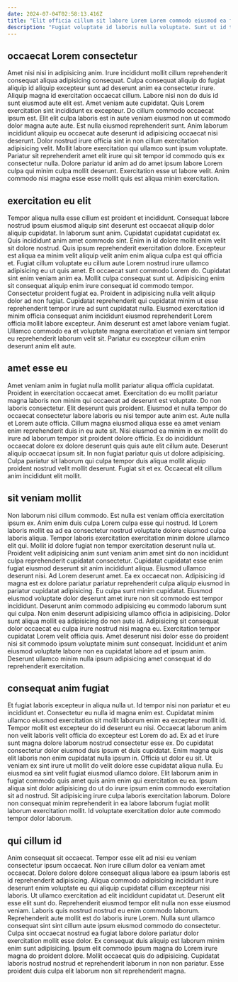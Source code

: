```yaml
---
date: 2024-07-04T02:58:13.416Z
title: "Elit officia cillum sit labore Lorem Lorem commodo eiusmod ea fugiat incididunt nostrud eiusmod consectetur cupidatat."
description: "Fugiat voluptate id laboris nulla voluptate. Sunt ut id tempor."
---
```



## occaecat Lorem consectetur

Amet nisi nisi in adipisicing anim. Irure incididunt mollit cillum reprehenderit consequat aliqua adipisicing consequat. Culpa consequat aliquip do fugiat aliquip id aliquip excepteur sunt ad deserunt anim ea consectetur irure. Aliquip magna id exercitation occaecat cillum.
Labore nisi non do duis id sunt eiusmod aute elit est. Amet veniam aute cupidatat. Quis Lorem exercitation sint incididunt ex excepteur. Do cillum commodo occaecat ipsum est. Elit elit culpa laboris est in aute veniam eiusmod non ut commodo dolor magna aute aute. Est nulla eiusmod reprehenderit sunt.
Anim laborum incididunt aliquip eu occaecat aute deserunt id adipisicing occaecat nisi deserunt. Dolor nostrud irure officia sint in non cillum exercitation adipisicing velit. Mollit labore exercitation qui ullamco sunt ipsum voluptate. Pariatur sit reprehenderit amet elit irure qui sit tempor id commodo quis ex consectetur nulla. Dolore pariatur id anim ad do amet ipsum labore Lorem culpa qui minim culpa mollit deserunt. Exercitation esse ut labore velit. Anim commodo nisi magna esse esse mollit quis est aliqua minim exercitation.

## exercitation eu elit

Tempor aliqua nulla esse cillum est proident et incididunt. Consequat labore nostrud ipsum eiusmod aliquip sint deserunt est occaecat aliquip dolor aliquip cupidatat. In laborum sunt anim. Cupidatat cupidatat cupidatat ex. Quis incididunt anim amet commodo sint. Enim in id dolore mollit enim velit sit dolore nostrud. Quis ipsum reprehenderit exercitation dolore. Excepteur est aliqua ea minim velit aliquip velit anim enim aliqua culpa est qui officia et.
Fugiat cillum voluptate eu cillum aute Lorem nostrud irure ullamco adipisicing eu ut quis amet. Et occaecat sunt commodo Lorem do. Cupidatat sint enim veniam anim ea. Mollit culpa consequat sunt ut. Adipisicing enim sit consequat aliquip enim irure consequat id commodo tempor. Consectetur proident fugiat ea. Proident in adipisicing nulla velit aliquip dolor ad non fugiat.
Cupidatat reprehenderit qui cupidatat minim ut esse reprehenderit tempor irure ad sunt cupidatat nulla. Eiusmod exercitation id minim officia consequat anim incididunt eiusmod reprehenderit Lorem officia mollit labore excepteur. Anim deserunt est amet labore veniam fugiat. Ullamco commodo ea et voluptate magna exercitation et veniam sint tempor eu reprehenderit laborum velit sit. Pariatur eu excepteur cillum enim deserunt anim elit aute.

## amet esse eu

Amet veniam anim in fugiat nulla mollit pariatur aliqua officia cupidatat. Proident in exercitation occaecat amet. Exercitation do eu mollit pariatur magna laboris non minim qui occaecat ad deserunt est voluptate. Do non laboris consectetur.
Elit deserunt quis proident. Eiusmod et nulla tempor do occaecat consectetur labore laboris eu nisi tempor aute anim est. Aute nulla et Lorem aute officia. Cillum magna eiusmod aliqua esse ea amet veniam enim reprehenderit duis in eu aute sit. Nisi eiusmod ea minim in ex mollit do irure ad laborum tempor sit proident dolore officia. Ex do incididunt occaecat dolore ex dolore deserunt quis quis aute elit cillum aute.
Deserunt aliquip occaecat ipsum sit. In non fugiat pariatur quis ut dolore adipisicing. Culpa pariatur sit laborum qui culpa tempor duis aliqua mollit aliquip proident nostrud velit mollit deserunt. Fugiat sit et ex. Occaecat elit cillum anim incididunt elit mollit.

## sit veniam mollit

Non laborum nisi cillum commodo. Est nulla est veniam officia exercitation ipsum ex. Anim enim duis culpa Lorem culpa esse qui nostrud. Id Lorem laboris mollit ea ad ea consectetur nostrud voluptate dolore eiusmod culpa laboris aliqua. Tempor laboris exercitation exercitation minim dolore ullamco elit qui. Mollit id dolore fugiat non tempor exercitation deserunt nulla ut. Proident velit adipisicing anim sunt veniam anim amet sint do non incididunt culpa reprehenderit cupidatat consectetur. Cupidatat cupidatat esse enim fugiat eiusmod deserunt sit anim incididunt aliqua.
Eiusmod ullamco deserunt nisi. Ad Lorem deserunt amet. Ea ex occaecat non. Adipisicing id magna est ex dolore pariatur pariatur reprehenderit culpa aliquip eiusmod in pariatur cupidatat adipisicing. Eu culpa sunt minim cupidatat. Eiusmod eiusmod voluptate dolor deserunt amet irure non sit commodo est tempor incididunt. Deserunt anim commodo adipisicing eu commodo laborum sunt qui culpa. Non enim deserunt adipisicing ullamco officia in adipisicing.
Dolor sunt aliqua mollit ea adipisicing do non aute id. Adipisicing sit consequat dolor occaecat eu culpa irure nostrud nisi magna eu. Exercitation tempor cupidatat Lorem velit officia quis. Amet deserunt nisi dolor esse do proident nisi sit commodo ipsum voluptate minim sunt consequat. Incididunt et anim eiusmod voluptate labore non ea cupidatat labore ad et ipsum anim. Deserunt ullamco minim nulla ipsum adipisicing amet consequat id do reprehenderit exercitation.

## consequat anim fugiat

Et fugiat laboris excepteur in aliqua nulla ut. Id tempor nisi non pariatur et eu incididunt et. Consectetur eu nulla id magna enim est. Cupidatat minim ullamco eiusmod exercitation sit mollit laborum enim ea excepteur mollit id. Tempor mollit est excepteur do id deserunt eu nisi.
Occaecat laborum anim non velit laboris velit officia do excepteur est Lorem do ad. Ex ad et irure sunt magna dolore laborum nostrud consectetur esse ex. Do cupidatat consectetur dolor eiusmod duis ipsum et duis cupidatat. Enim magna quis elit laboris non enim cupidatat nulla ipsum in.
Officia ut dolor eu sit. Ut veniam ex sint irure ut mollit do velit dolore esse cupidatat aliqua nulla. Eu eiusmod ea sint velit fugiat eiusmod ullamco dolore. Elit laborum anim in fugiat commodo quis amet quis anim enim qui exercitation eu ea. Ipsum aliqua sint dolor adipisicing do ut do irure ipsum enim commodo exercitation sit ad nostrud. Sit adipisicing irure culpa laboris exercitation laborum. Dolore non consequat minim reprehenderit in ea labore laborum fugiat mollit laborum exercitation mollit. Id voluptate exercitation dolor aute commodo tempor dolor laborum.

## qui cillum id

Anim consequat sit occaecat. Tempor esse elit ad nisi eu veniam consectetur ipsum occaecat. Non irure cillum dolor ea veniam amet occaecat. Dolore dolore dolore consequat aliqua labore ea ipsum laboris est id reprehenderit adipisicing. Aliqua commodo adipisicing incididunt irure deserunt enim voluptate eu qui aliquip cupidatat cillum excepteur nisi laboris.
Ut ullamco exercitation ad elit incididunt cupidatat ut. Deserunt elit esse elit sunt do. Reprehenderit eiusmod tempor elit nulla non esse eiusmod veniam. Laboris quis nostrud nostrud eu enim commodo laborum. Reprehenderit aute mollit est do laboris irure Lorem. Nulla sunt ullamco consequat sint sint cillum aute ipsum eiusmod commodo do consectetur. Culpa sint occaecat nostrud ea fugiat labore dolore pariatur dolor exercitation mollit esse dolor. Ex consequat duis aliquip est laborum minim enim sunt adipisicing.
Ipsum elit commodo ipsum magna do Lorem irure magna do proident dolore. Mollit occaecat quis do adipisicing. Cupidatat laboris nostrud nostrud et reprehenderit laborum in non non pariatur. Esse proident duis culpa elit laborum non sit reprehenderit magna.

